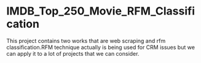 # IMDB_Top_250_Movie_RFM_Classification
This project contains two works that are web scraping and rfm classification.RFM technique actually is being used for CRM issues but we can apply it to a lot of projects that we can consider.
